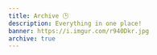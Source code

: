 ```yaml
---
title: Archive 🕒️
description: Everything in one place!
banner: https://i.imgur.com/r940Dkr.jpg
archive: true
---
```

